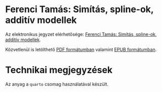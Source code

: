 # Ferenci Tamás: Simítás, spline-ok, additív modellek

Az elektronikus jegyzet elérhetősége: [Ferenci Tamás: Simítás, spline-ok, additív modellek](https://ferenci-tamas.github.io/simitas-spline/).

Közvetlenül is letölthető [PDF formátumban](https://github.com/ferenci-tamas/simitas-spline/blob/main/docs/ferenci-tamas-simitas-spline.pdf) valamint [EPUB formátumban](https://github.com/ferenci-tamas/simitas-spline/raw/refs/heads/main/docs/ferenci-tamas-simitas-spline.epub).

# Technikai megjegyzések

Az anyag a `quarto` csomag használatával készült.